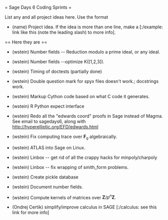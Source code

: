 = Sage Days 6 Coding Sprints =

List any and all project ideas here.  Use the format
 * (name) Project idea.  If the idea is more than one line, make a [:/example: link like this (note the leading slash) to more info]. 

== Here they are ==

 * (wstein) Number fields -- Reduction modulo a prime ideal, or any ideal.

 * (wstein) Number fields --optimize K([1,2,3]).

 * (wstein) Timing of doctests (partially done)

 * (wstein) Double question mark for spyx files doesn't work.; docstrings work.

 * (wstein) Markup Cython code based on what C code it generates.

 * (wstein) R Python expect interface

 * (wstein) Redo all the "edwards coord" proofs in Sage instead of Magma.  See email to sagedays6, along with http://hyperelliptic.org/EFD/edwards.html

 * (wstein) Fix computing trace over $\mathbf{F}_q$ algebraically. 

 * (wstein) ATLAS into Sage on Linux. 

 * (wstein) Linbox -- get rid of all the crappy hacks for minpoly/charpoly

 * (wstein) Linbox -- fix wrapping of smith_form problems.

 * (wstein) Create pickle database

 * (wstein) Document number fields. 

 * (wstein) Compute kernels of matrices over $\mathbf{Z}/p^n\mathbf{Z}$.

 * (Ondrej Certik) simplify/improve calculus in SAGE [:/calculus: see this link for more info]
